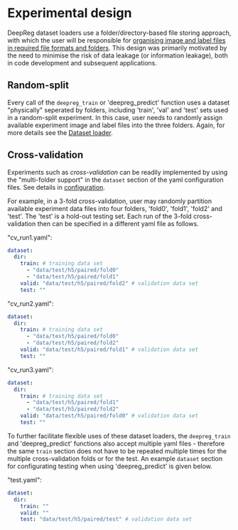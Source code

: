 # Experimental design

DeepReg dataset loaders use a folder/directory-based file storing approach, with which
the user will be responsible for
[organising image and label files in required file formats and folders](doc_data_loader.md).
This design was primarily motivated by the need to minimise the risk of data leakage (or
information leakage), both in code development and subsequent applications.

## Random-split

Every call of the `deepreg_train` or 'deepreg_predict' function uses a dataset
"physically" seperated by folders, including 'train', 'val' and 'test' sets used in a
random-split experiment. In this case, user needs to randomly assign available
experiment image and label files into the three folders. Again, for more details see the
[Dataset loader](doc_data_loader.md).

## Cross-validation

Experiments such as _cross-validation_ can be readily implemented by using the
"multi-folder support" in the `dataset` section of the yaml configuration files. See
details in [configuration](doc_configurtion.md).

For example, in a 3-fold cross-validation, user may randomly partition available
experiment data files into four folders, 'fold0', 'fold1', 'fold2' and 'test'. The
'test' is a hold-out testing set. Each run of the 3-fold cross-validation then can be
specified in a different yaml file as follows.

"cv_run1.yaml":

```yaml
dataset:
  dir:
    train: # training data set
      - "data/test/h5/paired/fold0"
      - "data/test/h5/paired/fold1"
    valid: "data/test/h5/paired/fold2" # validation data set
    test: ""
```

"cv_run2.yaml":

```yaml
dataset:
  dir:
    train: # training data set
      - "data/test/h5/paired/fold0"
      - "data/test/h5/paired/fold2"
    valid: "data/test/h5/paired/fold1" # validation data set
    test: ""
```

"cv_run3.yaml":

```yaml
dataset:
  dir:
    train: # training data set
      - "data/test/h5/paired/fold1"
      - "data/test/h5/paired/fold2"
    valid: "data/test/h5/paired/fold0" # validation data set
    test: ""
```

To further facilitate flexible uses of these dataset loaders, the `deepreg_train` and
'deepreg_predict' functions also accept multiple yaml files - therefore the same `train`
section does not have to be repeated multiple times for the multiple cross-validation
folds or for the test. An example `dataset` section for configurating testing when using
'deepreg_predict' is given below.

"test.yaml":

```yaml
dataset:
  dir:
    train: ""
    valid: ""
    test: "data/test/h5/paired/test" # validation data set
```
